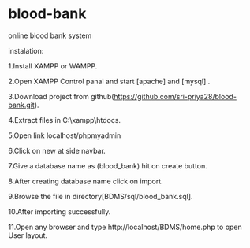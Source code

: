 # blood-bank
online blood bank system

 instalation:

1.Install XAMPP or WAMPP.

2.Open XAMPP Control panal and start [apache] and [mysql] .

3.Download project from github(https://github.com/sri-priya28/blood-bank.git).

4.Extract files in C:\xampp\htdocs.

5.Open link localhost/phpmyadmin

6.Click on new at side navbar.

7.Give a database name as (blood_bank) hit on create button.

8.After creating database name click on import.

9.Browse the file in directory[BDMS/sql/blood_bank.sql].

10.After importing successfully.

11.Open any browser and type http://localhost/BDMS/home.php to open User layout.
